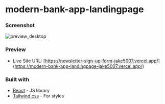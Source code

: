 # modern-bank-app-landingpage

### Screenshot

![preview_desktop](https://github.com/jake5007/modern-bank-app-landingpage/assets/44399233/ce0b8314-02a2-44b0-9a29-65d2a23c5b8b)

### Preview

- Live Site URL: [https://newsletter-sign-up-form-jake5007.vercel.app/](https://modern-bank-app-landingpage-jake5007.vercel.app/)

### Built with

- [React](https://reactjs.org/) - JS library
- [Tailwind css](https://tailwindcss.com/) - For styles
